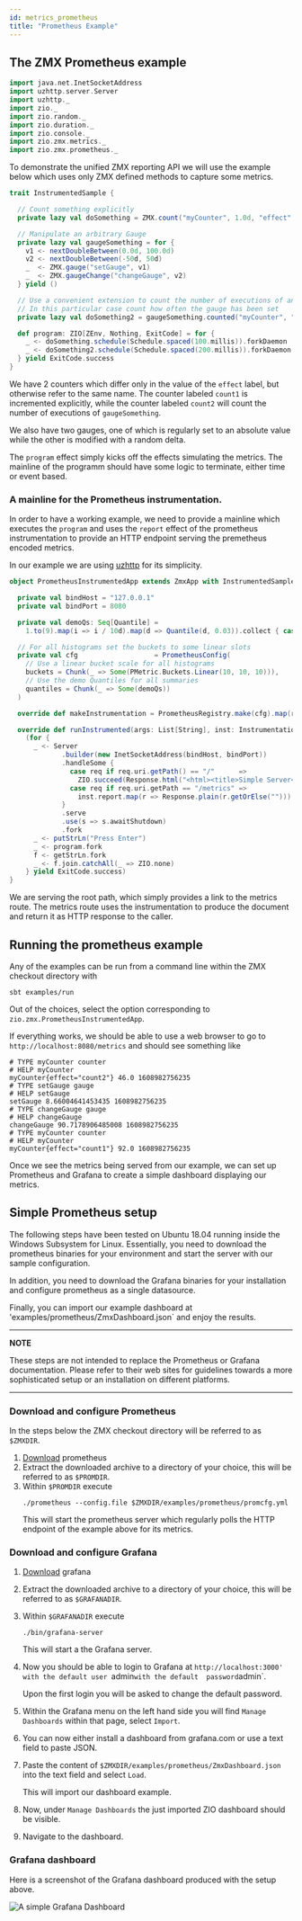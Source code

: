 ```yaml
---
id: metrics_prometheus
title: "Prometheus Example"
---
```


## The ZMX Prometheus example

```scala mdoc:invisible
import java.net.InetSocketAddress
import uzhttp.server.Server
import uzhttp._
import zio._
import zio.random._
import zio.duration._
import zio.console._
import zio.zmx.metrics._
import zio.zmx.prometheus._

```

To demonstrate the unified ZMX reporting API we will use the example below which uses only ZMX defined methods 
to capture some metrics. 

```scala mdoc:silent
trait InstrumentedSample {

  // Count something explicitly
  private lazy val doSomething = ZMX.count("myCounter", 1.0d, "effect" -> "count1")

  // Manipulate an arbitrary Gauge
  private lazy val gaugeSomething = for {
    v1 <- nextDoubleBetween(0.0d, 100.0d)
    v2 <- nextDoubleBetween(-50d, 50d)
    _  <- ZMX.gauge("setGauge", v1)
    _  <- ZMX.gaugeChange("changeGauge", v2)
  } yield ()

  // Use a convenient extension to count the number of executions of an effect
  // In this particular case count how often the gauge has been set
  private lazy val doSomething2 = gaugeSomething.counted("myCounter", "effect" -> "count2")

  def program: ZIO[ZEnv, Nothing, ExitCode] = for {
    _ <- doSomething.schedule(Schedule.spaced(100.millis)).forkDaemon
    _ <- doSomething2.schedule(Schedule.spaced(200.millis)).forkDaemon
  } yield ExitCode.success
}
```

We have 2 counters which differ only in the value of the `effect` label, but otherwise refer to the same name. The counter 
labeled `count1` is incremented explicitly, while the counter labeled `count2` will count the number of executions of 
`gaugeSomething`.  

We also have two gauges, one of which is regularly set to an absolute value while the other is modified with a random delta. 

The `program` effect simply kicks off the effects simulating the metrics. The mainline of the programm should have some 
logic to terminate, either time or event based. 

### A mainline for the Prometheus instrumentation. 

In order to have a working example, we need to provide a mainline which executes the `program` and uses the `report`
effect of the prometheus instrumentation to provide an HTTP endpoint serving the premetheus encoded metrics. 

In our example we are using [uzhttp](https://github.com/polynote/uzhttp) for its simplicity. 

```scala mdoc:silent
object PrometheusInstrumentedApp extends ZmxApp with InstrumentedSample {

  private val bindHost = "127.0.0.1"
  private val bindPort = 8080

  private val demoQs: Seq[Quantile] =
    1.to(9).map(i => i / 10d).map(d => Quantile(d, 0.03)).collect { case Some(q) => q }

  // For all histograms set the buckets to some linear slots
  private val cfg                   = PrometheusConfig(
    // Use a linear bucket scale for all histograms
    buckets = Chunk(_ => Some(PMetric.Buckets.Linear(10, 10, 10))),
    // Use the demo Quantiles for all summaries
    quantiles = Chunk(_ => Some(demoQs))
  )

  override def makeInstrumentation = PrometheusRegistry.make(cfg).map(r => new PrometheusInstrumentaion(r))

  override def runInstrumented(args: List[String], inst: Instrumentation): ZIO[ZEnv, Nothing, ExitCode] =
    (for {
      _ <- Server
             .builder(new InetSocketAddress(bindHost, bindPort))
             .handleSome {
               case req if req.uri.getPath() == "/"      =>
                 ZIO.succeed(Response.html("<html><title>Simple Server</title><a href=\"/metrics\">Metrics</a></html>"))
               case req if req.uri.getPath == "/metrics" =>
                 inst.report.map(r => Response.plain(r.getOrElse("")))
             }
             .serve
             .use(s => s.awaitShutdown)
             .fork
      _ <- putStrLn("Press Enter")
      _ <- program.fork
      f <- getStrLn.fork
      _ <- f.join.catchAll(_ => ZIO.none)
    } yield ExitCode.success)
}
```

We are serving the root path, which simply provides a link to the metrics route. The metrics route uses the instrumentation 
to produce the document and return it as HTTP response to the caller. 

## Running the prometheus example 

Any of the examples can be run from a command line within the ZMX checkout directory with 

```
sbt examples/run
```

Out of the choices, select the option corresponding to `zio.zmx.PrometheusInstrumentedApp`.

If everything works, we should be able to use a web browser to go to `http://localhost:8080/metrics` and should see something like 

```
# TYPE myCounter counter
# HELP myCounter
myCounter{effect="count2"} 46.0 1608982756235
# TYPE setGauge gauge
# HELP setGauge
setGauge 8.66004641453435 1608982756235
# TYPE changeGauge gauge
# HELP changeGauge
changeGauge 90.7178906485008 1608982756235
# TYPE myCounter counter
# HELP myCounter
myCounter{effect="count1"} 92.0 1608982756235
```

Once we see the metrics being served from our example, we can set up Prometheus and Grafana to create a simple dashboard displaying 
our metrics. 

## Simple Prometheus setup 

The following steps have been tested on Ubuntu 18.04 running inside the Windows Subsystem for Linux. Essentially, you need to 
download the prometheus binaries for your environment and start the server with our sample configuration. 

In addition, you need to download the Grafana binaries for your installation and configure prometheus as a single datasource. 

Finally, you can import our example dashboard at 'examples/prometheus/ZmxDashboard.json` and enjoy the results.

---
**NOTE**

These steps are not intended to replace the Prometheus or Grafana documentation. Please refer to their web sites for guidelines 
towards a more sophisticated setup or an installation on different platforms. 

---

### Download and configure Prometheus 

In the steps below the ZMX checkout directory will be referred to as `$ZMXDIR`.

1. [Download](https://github.com/prometheus/prometheus/releases/download/v2.23.0/prometheus-2.23.0.linux-amd64.tar.gz) prometheus
1. Extract the downloaded archive to a directory of your choice, this will be referred to as `$PROMDIR`. 
1. Within `$PROMDIR` execute 
   ```
   ./prometheus --config.file $ZMXDIR/examples/prometheus/promcfg.yml
   ```
   This will start the prometheus server which regularly polls the HTTP endpoint of the example above for its metrics.

### Download and configure Grafana

1. [Download](https://dl.grafana.com/oss/release/grafana-7.3.6.linux-amd64.tar.gz) grafana
1. Extract the downloaded archive to a directory of your choice, this will be referred to as `$GRAFANADIR`.
1. Within `$GRAFANADIR` execute 
   ```
   ./bin/grafana-server
   ```
   This will start a the Grafana server.
1. Now you should be able to login to Grafana at `http://localhost:3000' with the default user `admin` with the default 
   password `admin`. 

   Upon the first login you will be asked to change the default password. 
1. Within the Grafana menu on the left hand side you will find `Manage Dashboards` within that page, select `Import`. 
1. You can now either install a dashboard from grafana.com or use a text field to paste JSON. 
1. Paste the content of `$ZMXDIR/examples/prometheus/ZmxDashboard.json` into the text field and select `Load`.

   This will import our dashboard example. 
1. Now, under `Manage Dashboards` the just imported ZIO dashboard should be visible. 
1. Navigate to the dashboard. 

### Grafana dashboard 

Here is a screenshot of the Grafana dashboard produced with the setup above. 

![A simple Grafana Dashboard](/zio-zmx/img/ZIOZmx-Grafana.png)
